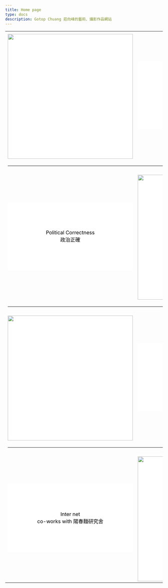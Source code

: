 ```yaml
---
title: Home page
type: docs
description: Gotop Chuang 莊向峰的藝術、攝影作品網站
---
```

<style>
a.mylink:link, a.mylink:visited{
	background-color: #FFFFFF;
    border: none;
    color: #000000;
    text-align: center;
    -webkit-transition-duration: 0.4s;
    transition-duration: 0.4s;
    text-decoration: none;
   font-size: 16px;
   cursor: pointer;
   display: block;
   padding-top: 87px;
   padding-bottom: 87px;
}
a.mylink:hover{
	text-decoration:none;
}
a.mylink:visited {
	color:#000000;
	text-decoration:none;
}
a.image:link, a.image:visited{
	background-color: #FFFFFF;
    border: none;
    color: #000000;
    text-align: center;
    -webkit-transition-duration: 0.4s;
    transition-duration: 0.4s;
    text-decoration: none;
   font-size: 16px;
   cursor: pointer;
   display: block;
   padding-top: 6px;
   padding-bottom: 0px;
}
.datatable:hover{
	opacity: 0.5;
	-webkit-transition-duration: 0.2s;
    transition-duration: 0.2s;
}

</style>
<table border='0' align="center">
  <tr class="datatable">
	<td>
		<a class="image" href="/docs/works/some-scene-on-the-screen/"><img src="/img/some-scene-on-the-screen/small/theater_front.jpg" width="400px"/></a>
	</td>
	<td>
		<div style="font-size:14px; text-align:center">
		<a class="mylink" href="/docs/works/some-scene-on-the-screen/">
		Some-scene on the Screen<br \>
		螢幕上的一些風景</a>
		</div>
	</td>
  </tr>
  <tr>
	<td colspan=2>
		<hr>
	</td>
  </tr>
  <tr class="datatable">
	<td>
		<div style="font-size:14px; text-align:center">
		<a class="mylink" href="/docs/works/political-correctness/">
		Political Correctness<br \>
		政治正確</a>
		</div>
	</td>
	<td>
		<a class="image" href="/docs/works/political-correctness/"><img src="/img/political-correctness/small/exhibition-2.jpg" width="400px"/></a>
	</td>
  </tr>
  <tr>
	<td colspan=2>
		<hr>
	</td>
  </tr>
  <tr class="datatable">
	<td>
		<a class="image" href="/docs/works/sunset-in-the-city/"><img src="/img/sunset-in-the-city/small/1.jpg" width="400px"/></a>
	</td>
	<td>
		<div style="font-size:14px; text-align:center">
		<a class="mylink" href="/docs/works/sunset-in-the-city/">
		Sunset in the City<br \>
		城市日落
		</a>
		</div>
	</td>
  </tr>
  <tr>
	<td colspan=2>
		<hr>
	</td>
  </tr>
  <tr class="datatable">
	<td>
		<div style="font-size:14px; text-align:center">
		<a class="mylink" href="/docs/co-works/inter-net/">
		Inter net<br \>
		co-works with 陽春麵研究舍
		</a>
		</div>
	</td>
	<td>
		<a class="image" href="/docs/co-works/inter-net/"><img src="img/inter-net/small/inter-net-1.jpg" width="400px"/></a>
	</td>
  </tr>
</table>